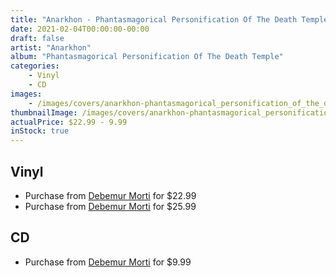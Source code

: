 ```yaml
---
title: "Anarkhon - Phantasmagorical Personification Of The Death Temple"
date: 2021-02-04T00:00:00-00:00
draft: false
artist: "Anarkhon"
album: "Phantasmagorical Personification Of The Death Temple"
categories:
    - Vinyl
    - CD
images:
    - /images/covers/anarkhon-phantasmagorical_personification_of_the_death_temple.png
thumbnailImage: /images/covers/anarkhon-phantasmagorical_personification_of_the_death_temple-thumb.png
actualPrice: $22.99 - 9.99
inStock: true
---
```


## Vinyl
* Purchase from [Debemur Morti](https://debemurmorti.aisamerch.com/item/97130) for $22.99
* Purchase from [Debemur Morti](https://debemurmorti.aisamerch.com/item/97131) for $25.99
## CD
* Purchase from [Debemur Morti](https://debemurmorti.aisamerch.com/item/98669) for $9.99
